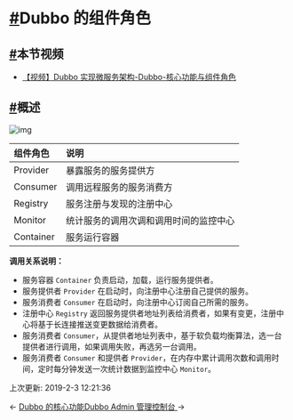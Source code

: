 # [#](https://funtl.com/zh/apache-dubbo-rpc/Dubbo-的组件角色.html#dubbo-的组件角色)Dubbo 的组件角色

## [#](https://funtl.com/zh/apache-dubbo-rpc/Dubbo-的组件角色.html#本节视频)本节视频

- [【视频】Dubbo 实现微服务架构-Dubbo-核心功能与组件角色](https://www.bilibili.com/video/av34187440/)

## [#](https://funtl.com/zh/apache-dubbo-rpc/Dubbo-的组件角色.html#概述)概述

![img](https://funtl.com/assets1/687474703a2f2f647562626f2e6170616368652e6f72672f696d672f6172636869746563747572652e706e67.png)

| 组件角色  | 说明                                   |
| :-------- | :------------------------------------- |
| Provider  | 暴露服务的服务提供方                   |
| Consumer  | 调用远程服务的服务消费方               |
| Registry  | 服务注册与发现的注册中心               |
| Monitor   | 统计服务的调用次调和调用时间的监控中心 |
| Container | 服务运行容器                           |

**调用关系说明：**

- 服务容器 `Container` 负责启动，加载，运行服务提供者。
- 服务提供者 `Provider` 在启动时，向注册中心注册自己提供的服务。
- 服务消费者 `Consumer` 在启动时，向注册中心订阅自己所需的服务。
- 注册中心 `Registry` 返回服务提供者地址列表给消费者，如果有变更，注册中心将基于长连接推送变更数据给消费者。
- 服务消费者 `Consumer`，从提供者地址列表中，基于软负载均衡算法，选一台提供者进行调用，如果调用失败，再选另一台调用。
- 服务消费者 `Consumer` 和提供者 `Provider`，在内存中累计调用次数和调用时间，定时每分钟发送一次统计数据到监控中心 `Monitor`。

上次更新: 2019-2-3 12:21:36

← [Dubbo 的核心功能](https://funtl.com/zh/apache-dubbo-rpc/Dubbo-的核心功能.html)[Dubbo Admin 管理控制台 ](https://funtl.com/zh/apache-dubbo-rpc/Dubbo-Admin-管理控制台.html)→